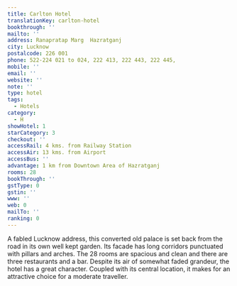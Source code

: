 ```yaml
---
title: Carlton Hotel
translationKey: carlton-hotel
bookthrough: ''
mailto: ''
address: Ranapratap Marg  Hazratganj
city: Lucknow
postalcode: 226 001
phone: 522-224 021 to 024, 222 413, 222 443, 222 445,
mobile: ''
email: ''
website: ''
note: ''
type: hotel
tags:
  - Hotels
category:
  - H
showHotel: 1
starCategory: 3
checkout: ''
accessRail: 4 kms. from Railway Station
accessAir: 13 kms. from Airport
accessBus: ''
advantage: 1 km from Downtown Area of Hazratganj
rooms: 28
bookThrough: ''
gstType: 0
gstin: ''
www: ''
web: 0
mailTo: ''
ranking: 0
---
```







A fabled Lucknow address, this converted old palace is set back from the road in its own well kept garden.  Its facade has  long corridors punctuated with pillars and arches. The 28 rooms are spacious and clean and there are three restaurants and a bar. Despite its air of somewhat faded grandeur, the hotel has a great character. Coupled with its central location, it makes for an attractive choice for a moderate traveller.